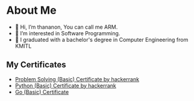 # About Me
- 👋 Hi, I’m thananon, You can call me ARM.
- 👀 I’m interested in Software Programming.
- 🌱 I graduated with a bachelor's degree in Computer Engineering from KMITL

## My Certificates

- [Problem Solving (Basic) Certificate by hackerrank](https://www.hackerrank.com/certificates/400551d65ee4)
- [Python (Basic) Certificate by hackerrank](https://www.hackerrank.com/certificates/7416b8885630)
- [Go (Basic) Certificate](https://www.hackerrank.com/certificates/f44bc6ef94fa)

<!---
armthananon/armthananon is a ✨ special ✨ repository because its `README.md` (this file) appears on your GitHub profile.
You can click the Preview link to take a look at your changes.
--->
